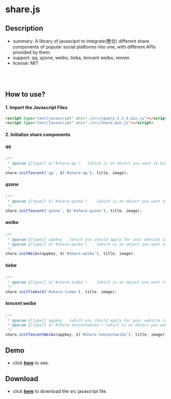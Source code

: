 # share.js

## Description
- summary: A library of javasciprt to integrate(整合) different share components of popular social platforms into one, with different APIs provided by them.
- support: qq, qzone, weibo, tieba, tencent weibo, renren
- license: MIT

<br />
<br />

## How to use? 

#### 1. Import the Javascript Files

```html
<script type="text/javascript" src="./src/jquery-2.1.4.min.js"></script>
<script type="text/javascript" src="./src/share.min.js"></script>
```

#### 2. Initialize share components

##### qq

```js
/**
 * @param {[type]} $('#share-qq')	[which is an object you want to bind this event]
 */
share.initTencent('qq', $('#share-qq'), title, image); 
```

##### qzone

```js
/**
 * @param {[type]} $('#share-qzone')	[which is an object you want to bind this event]
 */
share.initTencent('qzone', $('#share-qzone'), title, image);
```

##### weibo

```js
/**
 * @param {[type]} appkey	[which you should apply for your website in http://open.weibo.com/connect]
 * @param {[type]} $('#share-weibo')	[which is an object you want to bind this event]
 */
share.initWeibo(appkey, $('#share-weibo'), title, image);
```

##### tieba

```js
/**
 * @param {[type]} $('#share-tieba')	[which is an object you want to bind this event]
 */
share.initTieba($('#share-tieba'), title, image); 
```

##### tencent weibo

```js
/**
 * @param {[type]} appkey	[which you should apply for your website in http://open.weibo.com/connect]
 * @param {[type]} $('#share-tencentweibo')	[which is an object you want to bind this event]
 */
share.initTencentWeibo(appkey, $('#share-tencentweibo'), title, image);
```

## Demo

- click [**here**](http://aleen42.github.io/example/share.js/sample.html) to see.

## Download

- click [**here**](https://raw.githubusercontent.com/SoundTooth/share.js/master/src/share.min.js) to download the src javascript file.


